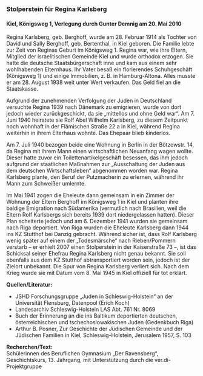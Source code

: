 ### Stolperstein für Regina Karlsberg
#### Kiel, Königsweg 1, Verlegung durch Gunter Demnig am 20. Mai 2010

Regina Karlsberg, geb. Berghoff, wurde am 28. Februar 1914 als Tochter von David und Sally Berghoff, geb. Bertenthal, in Kiel geboren. Die Familie lebte zur Zeit von Reginas Geburt im Königsweg 1. Regina war, wie ihre Eltern, Mitglied der israelitischen Gemeinde Kiel und wurde orthodox erzogen. Sie hatte die deutsche Staatsbürgerschaft inne und kam aus einem sehr wohlhabenden Elternhaus. Ihr Vater besaß ein florierendes Schuhgeschäft (Königsweg 1) und einige Immobilien, z. B. in Hamburg-Altona. Alles musste er am 28. August 1938 weit unter Wert verkaufen. Das Geld fiel an die Staatskasse.

Aufgrund der zunehmenden Verfolgung der Juden in Deutschland versuchte Regina 1939 nach Dänemark zu emigrieren, wurde von dort jedoch wieder zurückgeschickt, da sie „mittellos und ohne Geld war“. Am 7. Juni 1940 heiratete sie Rolf Abel Wilhelm Karlsberg, zu diesem Zeitpunkt noch wohnhaft in der Flämischen Straße 22 a in Kiel, während Regina weiterhin in ihrem Elterhaus wohnte. Das Ehepaar blieb kinderlos.

Am 7. Juli 1940 bezogen beide eine Wohnung in Berlin in der Bötzowstr. 14, da Regina mit ihrem Mann einen wirtschaftlichen Neuanfang wagen wollte. Dieser hatte zuvor ein Toilettenartikelgeschäft besessen, das ihm jedoch aufgrund der staatlichen Maßnahmen zur „Ausschaltung der Juden aus dem deutschen Wirtschaftsleben“ abgenommen worden war. Regina Karlsberg plante, den Beruf der Putzmacherin zu erlernen, während ihr Mann zum Schweißer umlernte.

Im Mai 1941 zogen die Eheleute dann gemeinsam in ein Zimmer der Wohnung der Eltern Berghoff im Königsweg 1 in Kiel und planten ihre baldige Emigration nach Südamerika (vermutlich nach Brasilien, weil die Eltern Rolf Karlsbergs sich bereits 1939 dort niedergelassen hatten). Dieser Plan scheiterte jedoch und am 6. Dezember 1941 wurden sie gemeinsam nach Riga deportiert. Von Riga wurden die Eheleute Karlsberg dann 1944 ins KZ Stutthof bei Danzig gebracht. Während sicher ist, dass Rolf Karlsberg wenig später auf einem der „Todesmärsche“ nach Rieben/Pommern verstarb – er erhielt 2007 einen Stolperstein in der Kaiserstraße 73 –, ist das Schicksal seiner Ehefrau Regina Karlsberg nicht genau bekannt. Sie soll ebenfalls aus dem KZ Stutthof abtransportiert worden sein, jedoch ist der Zielort unbekannt. Die Spur von Regina Karlsberg verliert sich. Nach dem Krieg wurde sie mit Datum vom 8. Mai 1945 in Kiel offiziell für tot erklärt.

**Quellen/Literatur:**
- JSHD Forschungsgruppe „Juden in Schleswig-Holstein“ an der Universität Flensburg, Datenpool (Erich Koch)
- Landesarchiv Schleswig-Holstein LAS Abt. 761 Nr. 8069
- Buch der Erinnerung an die ins Baltikum deportierten deutschen, österreichischen und tschechoslowakischen Juden (Gedenkbuch Riga)
- Arthur B. Posner, Zur Geschichte der Jüdischen Gemeinde und der Jüdischen Familien in Kiel, Schleswig-Holstein, Jerusalem 1957, S. 103

**Recherchen/Text:**  
Schülerinnen des Beruflichen Gymnasium „Der Ravensberg“, Geschichtskurs, 13. Jahrgang, mit Unterstützung durch die ver.di-Projektgruppe
